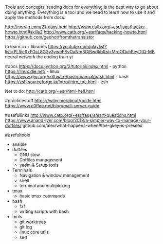 Tools and concepts.
reading docs for everything is the best way to go about doing anything.
Everything is a tool and we need to learn how to use it and apply the methods from docs.

http://norvig.com/21-days.html
http://www.catb.org/~esr/faqs/hacker-howto.html#skills2
http://www.catb.org/~esr/faqs/hacking-howto.html
https://github.com/geohot/fromthetransistor

to learn c++ libraries
https://youtube.com/playlist?list=PL5jc9xFGsL8G3y3ywuFSvOuNm3GjBwdkb&si=MroODuhEeyDtQ-MB
neural network the coding train yt

#docs
https://docs.python.org/3/tutorial/index.html - python
https://linux.die.net/ - linux
https://www.gnu.org/software/bash/manual/bash.html - bash
https://zsh.sourceforge.io/Intro/intro_toc.html - zsh

Not to do:
http://catb.org/~esr/html-hell.html

#practicestuff
https://wiby.me/about/guide.html
https://www.c0ffee.net/blog/mail-server-guide

#usefullinks
http://www.catb.org/~esr/faqs/smart-questions.html
https://www.anand-iyer.com/blog/2018/a-simpler-way-to-manage-your-dotfiles/
github.com/alex/what-happens-when#the-gkey-is-pressed

#usefultools
- ansible
- dotfiles
	- GNU stow
	- Dotfiles management
	- yadm & Setup tools
- Terminals
	- Navigation & window management
	- shell
	- terminal and multiplexing
- tmux
	- basic tmux commands
- bash
	- fxf
	- writing scripts with bash
- tools
	- git worktrees
	- git log
	- linux core utils
	- sed
